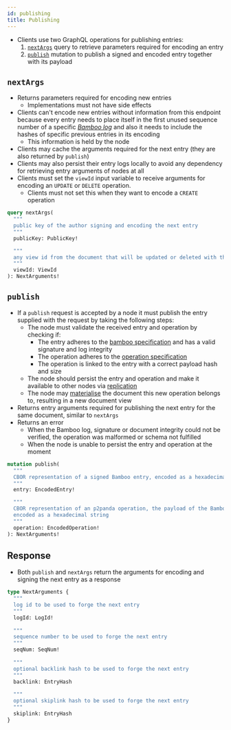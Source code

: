 ```yaml
---
id: publishing
title: Publishing
---
```


- Clients use two GraphQL operations for publishing entries:
  1. [`nextArgs`](#nextargs) query to retrieve parameters required for encoding an entry
  2. [`publish`](#publish) mutation to publish a signed and encoded entry together with its payload

## `nextArgs`

- Returns parameters required for encoding new entries
  - Implementations must not have side effects
- Clients can't encode new entries without information from this endpoint because every entry needs to place itself in the first unused sequence number of a specific [_Bamboo log_][bamboo] and also it needs to include the hashes of specific previous entries in its encoding
  - This information is held by the node
- Clients may cache the arguments required for the next entry (they are also returned by `publish`)
- Clients may also persist their entry logs locally to avoid any dependency for retrieving entry arguments of nodes at all
- Clients must set the `viewId` input variable to receive arguments for encoding an `UPDATE` or `DELETE` operation.
  - Clients must not set this when they want to encode a `CREATE` operation

```graphql
query nextArgs(
  """
  public key of the author signing and encoding the next entry
  """
  publicKey: PublicKey!

  """
  any view id from the document that will be updated or deleted with the next entry. leave empty to receive arguments for creating a new document.
  """
  viewId: ViewId
): NextArguments!
```

## `publish`

- If a `publish` request is accepted by a node it must publish the entry supplied with the request by taking the following steps:
  - The node must validate the received entry and operation by checking if:
    - The entry adheres to the [bamboo specification][bamboo] and has a valid signature and log integrity
    - The operation adheres to the [operation specification][operations]
    - The operation is linked to the entry with a correct payload hash and size
  - The node should persist the entry and operation and make it available to other nodes via [replication][replication]
  - The node may [materialise][reduction] the document this new operation belongs to, resulting in a new document view
- Returns entry arguments required for publishing the next entry for the same document, similar to `nextArgs`
- Returns an error
  - When the Bamboo log, signature or document integrity could not be verified, the operation was malformed or schema not fulfilled
  - When the node is unable to persist the entry and operation at the moment

```graphql
mutation publish(
  """
  CBOR representation of a signed Bamboo entry, encoded as a hexadecimal string
  """
  entry: EncodedEntry!

  """
  CBOR representation of an p2panda operation, the payload of the Bamboo entry,
  encoded as a hexadecimal string
  """
  operation: EncodedOperation!
): NextArguments!
```

## Response

- Both `publish` and `nextArgs` return the arguments for encoding and signing the next entry as a response

```graphql
type NextArguments {
  """
  log id to be used to forge the next entry
  """
  logId: LogId!
  
  """
  sequence number to be used to forge the next entry
  """
  seqNum: SeqNum!
  
  """
  optional backlink hash to be used to forge the next entry
  """
  backlink: EntryHash
  
  """
  optional skiplink hash to be used to forge the next entry
  """
  skiplink: EntryHash
}
```

[aquadoggo]: https://github.com/p2panda/aquadoggo
[bamboo]: /specification/data-types/bamboo
[connection-specification]: https://relay.dev/graphql/connections.htm
[documents]: /specification/data-types/documents
[graphql]: https://graphql.org/
[latest-document-view]: /specification/data-types/documents#the-latest-document-view
[nodes]: /specification/networking/clients-nodes
[operations]: /specification/data-types/operations
[pagination-specification]: https://graphql.org/learn/pagination/#pagination-and-edges
[reduction]: /specification/data-types/documents#reduction
[replication]: /specification/APIs/replication
[self-referential-relation]: /specification/data-types/schemas#relation-fields
